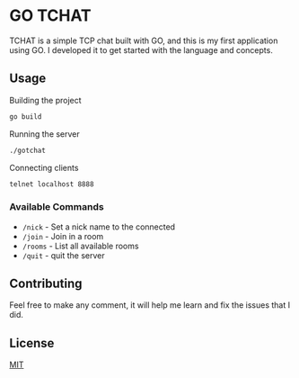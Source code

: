 # GO TCHAT

TCHAT is a simple TCP chat built with GO, and this is my first application using GO. I developed it to get started with the language and concepts.


## Usage

Building the project

```bash
go build
```

Running the server
```bash
./gotchat
```

Connecting clients
```bash
telnet localhost 8888
```

### Available Commands

* `/nick` - Set a nick name to the connected 
* `/join` - Join in a room
* `/rooms` - List all available rooms
* `/quit` - quit the server

## Contributing

Feel free to make any comment, it will help me learn and fix the issues that I did.

## License
[MIT](https://choosealicense.com/licenses/mit/)